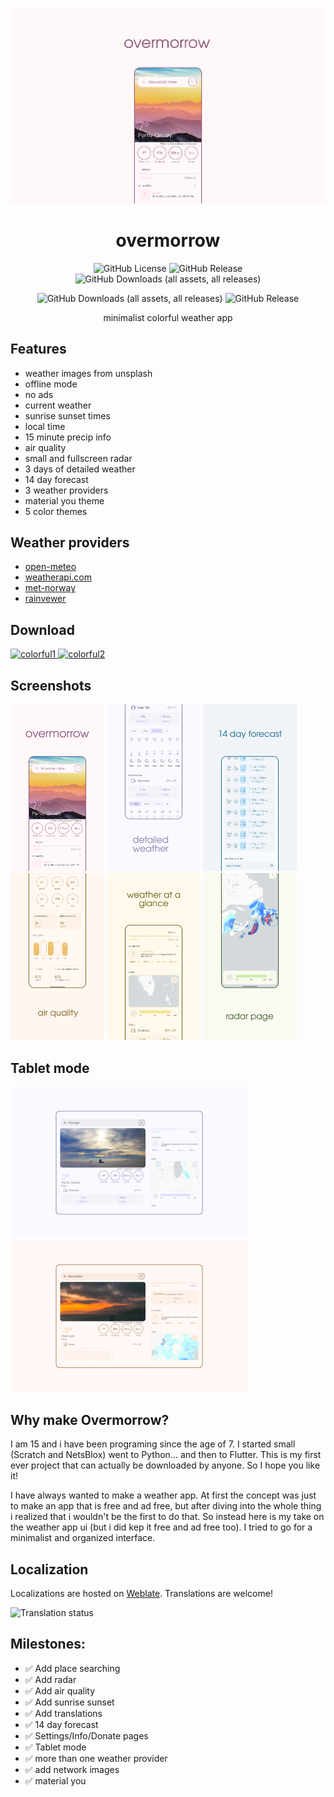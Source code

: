 ![page48](Screenshots/weather_clean_purple.png)

<h1 align="center">overmorrow</h1>

<div align="center">
  <img alt="GitHub License" src="https://img.shields.io/github/license/bmaroti9/Overmorrow?style=flat-square&labelColor=%23FFF8F9&color=%23F0BD48">
 <img alt="GitHub Release" src="https://img.shields.io/github/v/release/bmaroti9/Overmorrow?style=flat-square&labelColor=%23FFF8F9&color=%235AB8D8">
  <img alt="GitHub Downloads (all assets, all releases)" 
  src="https://img.shields.io/github/downloads/bmaroti9/Overmorrow/total?style=flat-square&labelColor=%23FFF8F9&color=%23915C7F">

  <img alt="GitHub Downloads (all assets, all releases)"
  src="https://img.shields.io/github/stars/bmaroti9/Overmorrow?style=flat-square&labelColor=%23FFF8F9&color=%23D37D7C">
  <img alt="GitHub Release" src="https://img.shields.io/github/forks/bmaroti9/Overmorrow?style=flat-square&labelColor=%23FFF8F9&color=%23726B85">
</a>

minimalist colorful weather app

</div>

## Features
  - weather images from unsplash
  - offline mode
  - no ads
  - current weather
  - sunrise sunset times
  - local time
  - 15 minute precip info
  - air quality
  - small and fullscreen radar
  - 3 days of detailed weather
  - 14 day forecast
  - 3 weather providers
  - material you theme
  - 5 color themes


## Weather providers
- [open-meteo](https://open-meteo.com)
- [weatherapi.com](https://www.weatherapi.com)
- [met-norway](https://api.met.no/)
- [rainvewer](https://www.rainviewer.com/api.html)

## Download

<div align="left">
    <a href="https://play.google.com/store/apps/details?id=com.marotidev.Overmorrow">
  <img src="Screenshots/play_badge4.png" alt="colorful1" width="150">
</a>
<a href="https://apt.izzysoft.de/fdroid/index/apk/com.marotidev.Overmorrow/">
  <img src="Screenshots/IzzyOnDroid_c.png" alt="colorful2" width="150">
</a>
</div>

## Screenshots

<div align="left">
<img src="Screenshots/overmorrow_evolved1.png" alt="colorful2" width="150">
<img src="Screenshots/overmorrow_evolved2.png" alt="colorful1" width="150">
<img src="Screenshots/overmorrow_evolved3.png" alt="colorful3" width="150">
<img src="Screenshots/overmorrow_evolved4.png" alt="colorful4" width="150">
<img src="Screenshots/overmorrow_evolved5.png" alt="colorful5" width="150">
<img src="Screenshots/overmorrow_evolved6.png" alt="colorful5" width="150">
</div>

## Tablet mode

<div align="left">
<img src="Screenshots/overmorrow_evolved_tablet1.png" alt="colorful2" width="380">
<img src="Screenshots/overmorrow_evolved_tablet2.png" alt="colorful1" width="380">
</div>

## Why make Overmorrow?
I am 15 and i have been programing since the age of 7. I started small (Scratch and NetsBlox) 
went to Python... and then to Flutter. This is my first ever project that can actually be downloaded by anyone. So I hope you like it!

I have always wanted to make a weather app. At first the concept was just to make an app that 
is free and ad free, but after diving into the whole thing i realized that i wouldn't be the first to do that. 
So instead here is my take on the weather app ui (but i did kep it free and ad free too). I tried to go for a minimalist and organized interface. 

## Localization
Localizations are hosted on [Weblate](https://hosted.weblate.org/engage/overmorrow-weather/). Translations are welcome!

<img src="https://hosted.weblate.org/widget/overmorrow-weather/horizontal-auto.svg" alt="Translation status" />

## Milestones:
  - ✅ Add place searching
  - ✅ Add radar
  - ✅ Add air quality
  - ✅ Add sunrise sunset
  - ✅ Add translations
  - ✅ 14 day forecast 
  - ✅ Settings/Info/Donate pages
  - ✅ Tablet mode
  - ✅ more than one weather provider
  - ✅ add network images
  - ✅ material you
